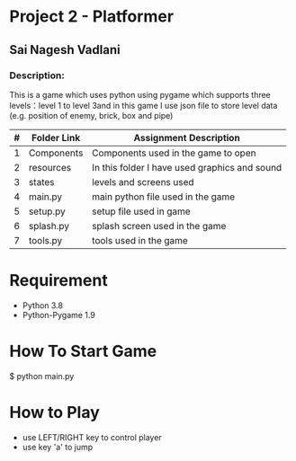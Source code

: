 
# Project 2 - Platformer

## Sai Nagesh Vadlani

### Description: 
This is a game which uses python using pygame which supports three levels：level 1 to level 3and in this game I use json file to store level data (e.g. position of enemy, brick, box and pipe)


|   #   | Folder Link | Assignment Description |
| :---: | ----------- | ---------------------- |
|   1   |    Components     | Components used in the game to open|
|   2   |    resources      | In this folder I have used graphics and sound |
|3|states|levels and screens used |
|4|main.py|main python file used in the game|
|5|setup.py|setup file used in game|
|6|splash.py|splash screen used in the game|
|7|tools.py|tools used in the game|

# Requirement
* Python 3.8
* Python-Pygame 1.9

# How To Start Game
$ python main.py

# How to Play
* use LEFT/RIGHT key to control player
* use key 'a' to jump
